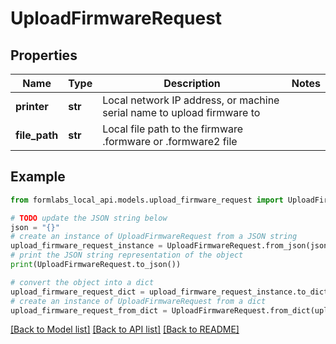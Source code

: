 # UploadFirmwareRequest


## Properties

Name | Type | Description | Notes
------------ | ------------- | ------------- | -------------
**printer** | **str** | Local network IP address, or machine serial name to upload firmware to | 
**file_path** | **str** | Local file path to the firmware .formware or .formware2 file | 

## Example

```python
from formlabs_local_api.models.upload_firmware_request import UploadFirmwareRequest

# TODO update the JSON string below
json = "{}"
# create an instance of UploadFirmwareRequest from a JSON string
upload_firmware_request_instance = UploadFirmwareRequest.from_json(json)
# print the JSON string representation of the object
print(UploadFirmwareRequest.to_json())

# convert the object into a dict
upload_firmware_request_dict = upload_firmware_request_instance.to_dict()
# create an instance of UploadFirmwareRequest from a dict
upload_firmware_request_from_dict = UploadFirmwareRequest.from_dict(upload_firmware_request_dict)
```
[[Back to Model list]](../README.md#documentation-for-models) [[Back to API list]](../README.md#documentation-for-api-endpoints) [[Back to README]](../README.md)


